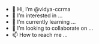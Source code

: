 - 👋 Hi, I’m @vidya-ccrma
- 👀 I’m interested in ...
- 🌱 I’m currently learning ...
- 💞️ I’m looking to collaborate on ...
- 📫 How to reach me ...

<!---
vidya-ccrma/vidya-ccrma is a ✨ special ✨ repository because its `README.md` (this file) appears on your GitHub profile.
You can click the Preview link to take a look at your changes.
--->
